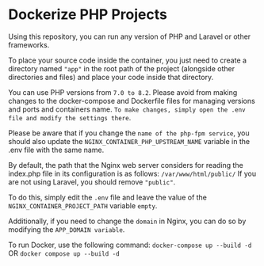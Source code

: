 # Dockerize PHP Projects

Using this repository, you can run any version of PHP and Laravel or other frameworks.

To place your source code inside the container, you just need to create a directory named `"app"` in the root path of the project (alongside other directories and files) and place your code inside that directory.

You can use PHP versions from `7.0 to 8.2`. Please avoid from making changes to the docker-compose and Dockerfile files for managing versions and ports and containers name. `To make changes, simply open the .env file and modify the settings there`.

Please be aware that if you change the `name of the php-fpm service`, you should also update the `NGINX_CONTAINER_PHP_UPSTREAM_NAME` variable in the .env file with the same name.

By default, the path that the Nginx web server considers for reading the index.php file in its configuration is as follows:
`/var/www/html/public/`
If you are not using Laravel, you should remove `"public"`.

To do this, simply edit the `.env` file and leave the value of the `NGINX_CONTAINER_PROJECT_PATH` variable `empty`.

Additionally, if you need to change the `domain` in Nginx, you can do so by modifying the `APP_DOMAIN variable`.

To run Docker, use the following command:
`docker-compose up --build -d` OR `docker compose up --build -d`
